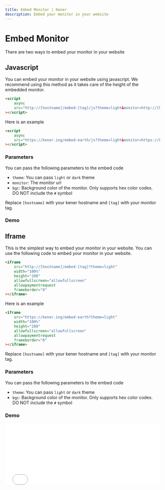 ```yaml
---
title: Embed Monitor | Kener
description: Embed your monitor in your website
---
```


# Embed Monitor

There are two ways to embed your monitor in your website

## Javascript

You can embed your monitor in your website using javascript. We recommend using this method as it takes care of the height of the embedded monitor.

```html
<script
	async
	src="http://[hostname]/embed-[tag]/js?theme=light&monitor=http://[hostname]/embed-[tag]"
></script>
```

Here is an example

```html
<script
	async
	src="https://kener.ing/embed-earth/js?theme=light&monitor=https://kener.ing/embed-earth"
></script>
```

### Parameters

You can pass the following parameters to the embed code

-   `theme`: You can pass `light` or `dark` theme
-   `monitor`: The monitor url
-   `bgc`: Background color of the monitor. Only supports hex color codes. DO NOT include the `#` symbol

Replace `[hostname]` with your kener hostname and `[tag]` with your monitor tag.

### Demo

<div class="border mx-auto rounded-sm w-585px">
	<script async src="/embed-earth/js?theme=dark&monitor=/embed-earth"></script>
</div>

## Iframe

This is the simplest way to embed your monitor in your website. You can use the following code to embed your monitor in your website.

```html
<iframe
	src="http://[hostname]/embed-[tag]?theme=light"
	width="100%"
	height="200"
	allowfullscreen="allowfullscreen"
	allowpaymentrequest
	frameborder="0"
></iframe>
```

Here is an example

```html
<iframe
	src="https://kener.ing/embed-earth?theme=light"
	width="100%"
	height="200"
	allowfullscreen="allowfullscreen"
	allowpaymentrequest
	frameborder="0"
></iframe>
```

Replace `[hostname]` with your kener hostname and `[tag]` with your monitor tag.

### Parameters

You can pass the following parameters to the embed code

-   `theme`: You can pass `light` or `dark` theme
-   `bgc`: Background color of the monitor. Only supports hex color codes. DO NOT include the `#` symbol

### Demo

<div class="border mx-auto rounded-sm w-585px">
	<iframe src="/embed-earth?theme=dark" width="100%" height="200" allowfullscreen="allowfullscreen" allowpaymentrequest frameborder="0"></iframe>
</div>
